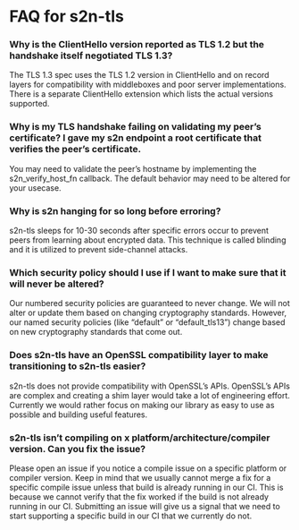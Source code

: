 # FAQ for s2n-tls

### Why is the ClientHello version reported as TLS 1.2 but the handshake itself negotiated TLS 1.3?
The TLS 1.3 spec uses the TLS 1.2 version in ClientHello and on record layers for compatibility with middleboxes and poor server implementations. There is a separate ClientHello extension which lists the actual versions supported.

### Why is my TLS handshake failing on validating my peer’s certificate? I gave my s2n endpoint a root certificate that verifies the peer’s certificate.
You may need to validate the peer’s hostname by implementing the s2n_verify_host_fn callback. The default behavior may need to be altered for your usecase.

### Why is s2n hanging for so long before erroring?
s2n-tls sleeps for 10-30 seconds after specific errors occur to prevent peers from learning about encrypted data. This technique is called blinding and it is utilized to prevent side-channel attacks.

### Which security policy should I use if I want to make sure that it will never be altered?
Our numbered security policies are guaranteed to never change. We will not alter or update them based on changing cryptography standards. However, our named security policies (like “default” or “default_tls13”) change based on new cryptography standards that come out. 

### Does s2n-tls have an OpenSSL compatibility layer to make transitioning to s2n-tls easier? 
s2n-tls does not provide compatibility with OpenSSL’s APIs. OpenSSL’s APIs are complex and creating a shim layer would take a lot of engineering effort. Currently we would rather focus on making our library as easy to use as possible and building useful features.

### s2n-tls isn’t compiling on x platform/architecture/compiler version. Can you fix the issue?
Please open an issue if you notice a compile issue on a specific platform or compiler version. Keep in mind that we usually cannot merge a fix for a specific compile issue unless that build is already running in our CI. This is because we cannot verify that the fix worked if the build is not already running in our CI. Submitting an issue will give us a signal that we need to start supporting a specific build in our CI that we currently do not.
